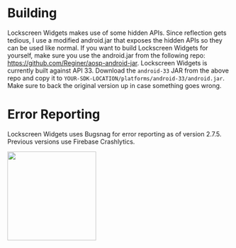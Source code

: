 # Building

Lockscreen Widgets makes use of some hidden APIs. Since reflection gets tedious, I use a modified android.jar that exposes the hidden APIs so they can be used like normal.
If you want to build Lockscreen Widgets for yourself, make sure you use the android.jar from the following repo: https://github.com/Reginer/aosp-android-jar.
Lockscreen Widgets is currently built against API 33. Download the `android-33` JAR from the above repo and copy it to `YOUR-SDK-LOCATION/platforms/android-33/android.jar`. Make sure to back the original version up in case something goes wrong.

# Error Reporting
Lockscreen Widgets uses Bugsnag for error reporting as of version 2.7.5. Previous versions use Firebase Crashlytics.

<a href="https://www.bugsnag.com"><img src="https://assets-global.website-files.com/607f4f6df411bd01527dc7d5/63bc40cd9d502eda8ea74ce7_Bugsnag%20Full%20Color.svg" width="200"></a>